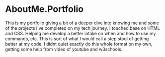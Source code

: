 # AboutMe.Portfolio
This is my portfolio giving a bit of a deeper dive into knowing me and some of the projects i've completed on my tech journey.
I touched base on HTML and CSS. Helping me develop a better intake on when and how to use my commands, etc. 
This is sort of what I would call a step stool of getting better at my code.
I didnt quiet exactly do this whole format on my own, getting some help from video of youtube and w3schools.
